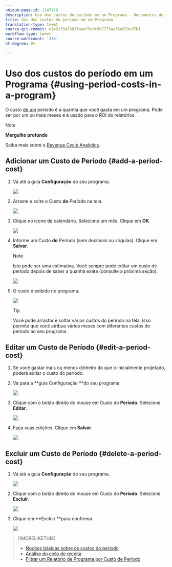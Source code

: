 ```yaml
---
unique-page-id: 1147118
description: Uso dos custos do período em um Programa - Documentos do marketing - Documentação do produto
title: Uso dos custos do período em um Programa
translation-type: tm+mt
source-git-commit: e149133a5383faaef5e9c9b7775ae36e633ed7b1
workflow-type: tm+mt
source-wordcount: '236'
ht-degree: 0%

---
```



# Uso dos custos do período em um Programa {#using-period-costs-in-a-program}

O custo [de um](understanding-period-costs.md) período é a quantia que você gasta em um programa. Pode ser por um ou mais meses e é usado para o ROI do relatórios.

>[!NOTE]
>
>**Mergulho profundo**
>
> Saiba mais sobre o [Revenue Cycle Analytics](http://docs.marketo.com/display/docs/revenue+cycle+analytics).

## Adicionar um Custo de Período  {#add-a-period-cost}

1. Vá até a guia **Configuração** do seu programa.

   ![](assets/image2014-9-18-12-3a9-3a46.png)

1. Arraste e solte o Custo **do** Período na tela.

   ![](assets/image2014-9-18-12-3a9-3a57.png)

1. Clique no ícone de calendário. Selecione um mês. Clique em **OK**.

   ![](assets/image2014-9-18-12-3a10-3a13.png)

1. Informe um Custo **do** Período (sem decimais ou vírgulas). Clique em **Salvar**.

   >[!NOTE]
   >
   >Isto pode ser uma estimativa. Você sempre pode editar um custo de período depois de saber a quantia exata (consulte a próxima seção).

   ![](assets/image2016-4-1-8-3a54-3a30.png)

1. O custo é exibido no programa.

   ![](assets/image2016-4-1-8-3a56-3a49.png)

   >[!TIP]
   >
   >Você pode arrastar e soltar vários custos do período na tela. Isso permite que você atribua vários meses com diferentes custos do período ao seu programa.

## Editar um Custo de Período {#edit-a-period-cost}

1. Se você gastar mais ou menos dinheiro do que o inicialmente projetado, poderá editar o custo do período.
1. Vá para a **guia Configuração **do seu programa.

   ![](assets/image2014-9-18-14-3a3-3a6.png)

1. Clique com o botão direito do mouse em Custo do **Período**. Selecione **Editar**.

   ![](assets/image2014-9-18-14-3a3-3a23.png)

1. Faça suas edições. Clique em **Salvar**.

   ![](assets/image2014-9-18-14-3a3-3a41.png)

## Excluir um Custo de Período {#delete-a-period-cost}

1. Vá até a guia **Configuração** do seu programa.

   ![](assets/image2014-9-18-14-3a4-3a11.png)

1. Clique com o botão direito do mouse em Custo do **Período**. Selecione **Excluir**.

   ![](assets/image2014-9-18-14-3a4-3a22.png)

1. Clique em **Excluir **para confirmar.

   ![](assets/image2014-9-18-14-3a4-3a35.png)

>[!MORELIKETHIS]
>
>* [Noções básicas sobre os custos do período](understanding-period-costs.md)
>* [Análise do ciclo de receita](http://docs.marketo.com/display/docs/revenue+cycle+analytics)
>* [Filtrar um Relatório de Programa por Custo de Período](../../../../product-docs/core-marketo-concepts/programs/program-performance-report/filter-a-program-report-by-period-cost.md)

>



